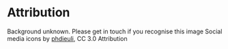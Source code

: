 Attribution
===========
Background unknown. Please get in touch if you recognise this image
Social media icons by [phdieuli](https://www.iconfinder.com/phdieuli), CC 3.0 Attribution
